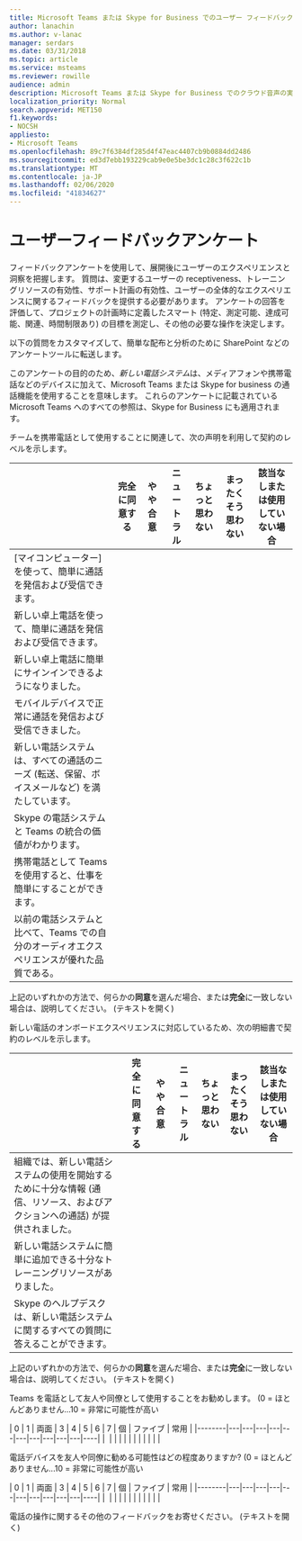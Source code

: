 ```yaml
---
title: Microsoft Teams または Skype for Business でのユーザー フィードバック調査
author: lanachin
ms.author: v-lanac
manager: serdars
ms.date: 03/31/2018
ms.topic: article
ms.service: msteams
ms.reviewer: rowille
audience: admin
description: Microsoft Teams または Skype for Business でのクラウド音声の実装を改善するために、ユーザーからのフィードバックを収集します。
localization_priority: Normal
search.appverid: MET150
f1.keywords:
- NOCSH
appliesto:
- Microsoft Teams
ms.openlocfilehash: 89c7f6384df285d4f47eac4407cb9b0884dd2486
ms.sourcegitcommit: ed3d7ebb193229cab9e0e5be3dc1c28c3f622c1b
ms.translationtype: MT
ms.contentlocale: ja-JP
ms.lasthandoff: 02/06/2020
ms.locfileid: "41834627"
---
```

# <a name="user-feedback-surveys"></a>ユーザーフィードバックアンケート 

フィードバックアンケートを使用して、展開後にユーザーのエクスペリエンスと洞察を把握します。 質問は、変更するユーザーの receptiveness、トレーニングリソースの有効性、サポート計画の有効性、ユーザーの全体的なエクスペリエンスに関するフィードバックを提供する必要があります。 アンケートの回答を評価して、プロジェクトの計画時に定義したスマート (特定、測定可能、達成可能、関連、時間制限あり) の目標を測定し、その他の必要な操作を決定します。

以下の質問をカスタマイズして、簡単な配布と分析のために SharePoint などのアンケートツールに転送します。

このアンケートの目的のため、*新しい電話システム*は、メディアフォンや携帯電話などのデバイスに加えて、Microsoft Teams または Skype for business の通話機能を使用することを意味します。 これらのアンケートに記載されている Microsoft Teams へのすべての参照は、Skype for Business にも適用されます。

チームを携帯電話として使用することに関連して、次の声明を利用して契約のレベルを示します。 

|     &nbsp;                              | 完全に同意する | やや合意 | ニュートラル | ちょっと思わない | まったくそう思わない | 該当なしまたは使用していない場合 |
|--------------------------------------------------------------------------------------------------------------------------|----------------------|--------------------|-------------|-----------------------|-------------------------|------------------------|
| [マイコンピューター] を使って、簡単に通話を発信および受信できます。                                                             |                      |                    |             |                       |                         |                        |
| 新しい卓上電話を使って、簡単に通話を発信および受信できます。                                              |                      |                    |             |                       |                         |                        |
| 新しい卓上電話に簡単にサインインできるようになりました。                                                                              |                      |                    |             |                       |                         |                        |
| モバイルデバイスで正常に通話を発信および受信できました。                                                   |                      |                    |             |                       |                         |                        |
| 新しい電話システムは、すべての通話のニーズ (転送、保留、ボイスメールなど) を満たしています。                                      |                      |                    |             |                       |                         |                        |
| Skype の電話システムと Teams の統合の価値がわかります。                                                 |                      |                    |             |                       |                         |                        |
| 携帯電話として Teams を使用すると、仕事を簡単にすることができます。                                          |                      |                    |             |                       |                         |                        |
| 以前の電話システムと比べて、Teams での自分のオーディオエクスペリエンスが優れた品質である。                   |                      |                    |             |                       |                         |                        |

上記のいずれかの方法で、何らかの**同意**を選んだ場合、または**完全**に一致しない場合は、説明してください。 (テキストを開く)

新しい電話のオンボードエクスペリエンスに対応しているため、次の明細書で契約のレベルを示します。  

|          &nbsp;                  | 完全に同意する | やや合意 | ニュートラル | ちょっと思わない | まったくそう思わない | 該当なしまたは使用していない場合 |
|----|----------------------|--------------------|-------------|-----------------------|-------------------------|------------------------|
| 組織では、新しい電話システムの使用を開始するために十分な情報 (通信、リソース、およびアクションへの通話) が提供されました。 |                      |                    |             |                       |                         |                        |
| 新しい電話システムに簡単に追加できる十分なトレーニングリソースがありました。                                                          |                      |                    |             |                       |                         |                        |
| Skype のヘルプデスクは、新しい電話システムに関するすべての質問に答えることができます。                                                           |                      |                    |             |                       |                         |                        |

上記のいずれかの方法で、何らかの**同意**を選んだ場合、または**完全**に一致しない場合は、説明してください。 (テキストを開く)

Teams を電話として友人や同僚として使用することをお勧めします。 (0 = ほとんどありません...10 = 非常に可能性が高い

| 0      | 1 | 両面 | 3 | 4 | 5 | 6 | 7 | 個 | ファイブ | 常用 |
|--------|---|---|---|---|---|---|---|---|---|---|----|
|&nbsp; |&nbsp;|&nbsp;|&nbsp;|&nbsp;|&nbsp;|&nbsp;|&nbsp;|&nbsp;|&nbsp;|&nbsp;|

電話デバイスを友人や同僚に勧める可能性はどの程度ありますか? (0 = ほとんどありません...10 = 非常に可能性が高い  

| 0      | 1 | 両面 | 3 | 4 | 5 | 6 | 7 | 個 | ファイブ | 常用 |
|--------|---|---|---|---|---|---|---|---|---|---|----|
|&nbsp; |&nbsp;|&nbsp;|&nbsp;|&nbsp;|&nbsp;|&nbsp;|&nbsp;|&nbsp;|&nbsp;|&nbsp;|


電話の操作に関するその他のフィードバックをお寄せください。 (テキストを開く)
